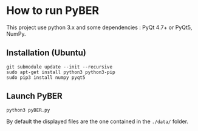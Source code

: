 # How to run PyBER
This project use python 3.x and some dependencies : PyQt 4.7+ or PyQt5, NumPy.

## Installation (Ubuntu)

	git submodule update --init --recursive
	sudo apt-get install python3 python3-pip
	sudo pip3 install numpy pyqt5

## Launch PyBER

	python3 pyBER.py

By default the displayed files are the one contained in the `./data/` folder.

